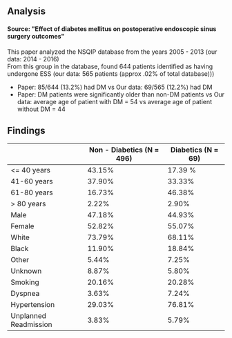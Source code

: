 ## Analysis
#### Source: "Effect of diabetes mellitus on postoperative endoscopic sinus surgery outcomes"  
This paper analyzed the NSQIP database from the years 2005 - 2013 (our data: 2014 - 2016)  
From this group in the database, found 644 patients identified as having undergone ESS  (our data: 565 patients (approx .02% of total database)))
- Paper: 85/644 (13.2%) had DM vs Our data: 69/565 (12.2%) had DM 
- Paper: DM patients were significantly older than non-DM patients vs Our data: average age of patient with DM = 54 vs average age of patient without DM = 44
## Findings
|   | Non - Diabetics (N = 496) | Diabetics (N = 69) |
| ------------- | ------------- | ------------- |
| <= 40 years  | 43.15%  | 17.39 % |
| 41-60 years  | 37.90%  | 33.33% |
| 61-80 years  | 16.73%  | 46.38% |
| > 80 years   | 2.22%   | 2.90%  |
| Male | 47.18% | 44.93% |
| Female | 52.82% | 55.07% |
| White | 73.79% | 68.11% |
| Black | 11.90% | 18.84% |
| Other | 5.44% | 7.25% |
| Unknown | 8.87% | 5.80% |
| Smoking | 20.16% | 20.28% |
| Dyspnea | 3.63% | 7.24% |
| Hypertension | 29.03% | 76.81% |
| Unplanned Readmission | 3.83% | 5.79% |
